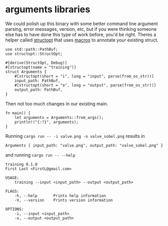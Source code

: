 # arguments libraries

We could polish up this binary with some better command line argument parsing, error messages, version, etc, but if you were thinking someone else has to have done this type of work before, you'd be right. Theres a helper called [structopt](https://crates.io/crates/structopt) that uses [macros](https://doc.rust-lang.org/stable/book/ch19-06-macros.html) to annotate your existing struct.

```rust,ignore,no_run
use std::path::PathBuf;
use structopt::StructOpt;

#[derive(StructOpt, Debug)]
#[structopt(name = "training")]
struct Arguments {
    #[structopt(short = "i", long = "input", parse(from_os_str))]
    input_path: PathBuf,
    #[structopt(short = "o", long = "output", parse(from_os_str))]
    output_path: PathBuf,
}
```

Then not too much changes in our existing main.

```rust,ignore,no_run
fn main() {
    let arguments = Arguments::from_args();
    println!("{:?}", arguments);
}
```

Running `cargo run -- -i valve.png -o valve_sobel.png` results in

```text
Arguments { input_path: "valve.png", output_path: "valve_sobel.png" }
```

and running `cargo run -- --help`

```text
training 0.1.0
First Last <FirstL@gmail.com>

USAGE:
    training --input <input_path> --output <output_path>

FLAGS:
    -h, --help       Prints help information
    -V, --version    Prints version information

OPTIONS:
    -i, --input <input_path>      
    -o, --output <output_path>    
```
